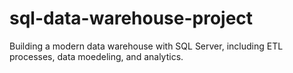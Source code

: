 # sql-data-warehouse-project
Building a modern data warehouse with SQL Server, including ETL processes, data moedeling, and analytics.
